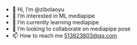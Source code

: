 - 👋 Hi, I’m @zibolaoyu
- 👀 I’m interested in ML mediapipe
- 🌱 I’m currently learning mediapipe
- 💞️ I’m looking to collaborate on mediapipe pose
- 📫 How to reach me 513623803@qq.com

<!---
zibolaoyu/zibolaoyu is a ✨ special ✨ repository because its `README.md` (this file) appears on your GitHub profile.
You can click the Preview link to take a look at your changes.
--->
